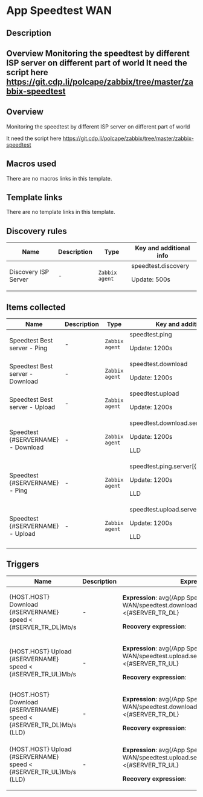 # App Speedtest WAN

## Description

## Overview Monitoring the speedtest by different ISP server on different part of world It need the script here https://git.cdp.li/polcape/zabbix/tree/master/zabbix-speedtest 

## Overview

Monitoring the speedtest by different ISP server on different part of world


It need the script here https://git.cdp.li/polcape/zabbix/tree/master/zabbix-speedtest



## Macros used

There are no macros links in this template.

## Template links

There are no template links in this template.

## Discovery rules

|Name|Description|Type|Key and additional info|
|----|-----------|----|----|
|Discovery ISP Server|<p>-</p>|`Zabbix agent`|speedtest.discovery<p>Update: 500s</p>|
## Items collected

|Name|Description|Type|Key and additional info|
|----|-----------|----|----|
|Speedtest Best server - Ping|<p>-</p>|`Zabbix agent`|speedtest.ping<p>Update: 1200s</p>|
|Speedtest Best server - Download|<p>-</p>|`Zabbix agent`|speedtest.download<p>Update: 1200s</p>|
|Speedtest Best server - Upload|<p>-</p>|`Zabbix agent`|speedtest.upload<p>Update: 1200s</p>|
|Speedtest {#SERVERNAME} - Download|<p>-</p>|`Zabbix agent`|speedtest.download.server[{#SERVERID}]<p>Update: 1200s</p><p>LLD</p>|
|Speedtest {#SERVERNAME} - Ping|<p>-</p>|`Zabbix agent`|speedtest.ping.server[{#SERVERID}]<p>Update: 1200s</p><p>LLD</p>|
|Speedtest {#SERVERNAME} - Upload|<p>-</p>|`Zabbix agent`|speedtest.upload.server[{#SERVERID}]<p>Update: 1200s</p><p>LLD</p>|
## Triggers

|Name|Description|Expression|Priority|
|----|-----------|----------|--------|
|{HOST.HOST} Download {#SERVERNAME} speed < {#SERVER_TR_DL}Mb/s|<p>-</p>|<p>**Expression**: avg(/App Speedtest WAN/speedtest.download.server[{#SERVERID}],#3)<{#SERVER_TR_DL}</p><p>**Recovery expression**: </p>|warning|
|{HOST.HOST} Upload {#SERVERNAME} speed < {#SERVER_TR_UL}Mb/s|<p>-</p>|<p>**Expression**: avg(/App Speedtest WAN/speedtest.upload.server[{#SERVERID}],#3)<{#SERVER_TR_UL}</p><p>**Recovery expression**: </p>|warning|
|{HOST.HOST} Download {#SERVERNAME} speed < {#SERVER_TR_DL}Mb/s (LLD)|<p>-</p>|<p>**Expression**: avg(/App Speedtest WAN/speedtest.download.server[{#SERVERID}],#3)<{#SERVER_TR_DL}</p><p>**Recovery expression**: </p>|warning|
|{HOST.HOST} Upload {#SERVERNAME} speed < {#SERVER_TR_UL}Mb/s (LLD)|<p>-</p>|<p>**Expression**: avg(/App Speedtest WAN/speedtest.upload.server[{#SERVERID}],#3)<{#SERVER_TR_UL}</p><p>**Recovery expression**: </p>|warning|
